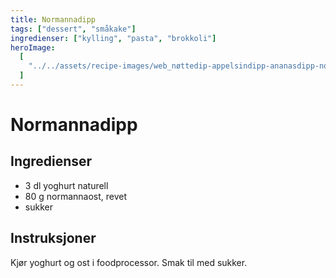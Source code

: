 ```yaml
---
title: Normannadipp
tags: ["dessert", "småkake"]
ingredienser: ["kylling", "pasta", "brokkoli"]
heroImage:
  [
    "../../assets/recipe-images/web_nøttedip-appelsindipp-ananasdipp-normannadipp.jpg",
  ]
---
```


# Normannadipp

## Ingredienser

- 3 dl yoghurt naturell
- 80 g normannaost, revet
- sukker

## Instruksjoner

Kjør yoghurt og ost i foodprocessor. Smak til med sukker.
